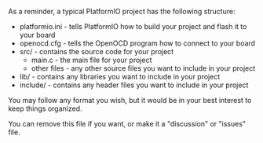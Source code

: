 As a reminder, a typical PlatformIO project has the following structure:

- platformio.ini - tells PlatformIO how to build your project and flash it to your board
- openocd.cfg - tells the OpenOCD program how to connect to your board
- src/ - contains the source code for your project
    - main.c - the main file for your project
    - other files - any other source files you want to include in your project
- lib/ - contains any libraries you want to include in your project
- include/ - contains any header files you want to include in your project

You may follow any format you wish, but it would be in your best interest to keep things organized.

You can remove this file if you want, or make it a "discussion" or "issues" file.